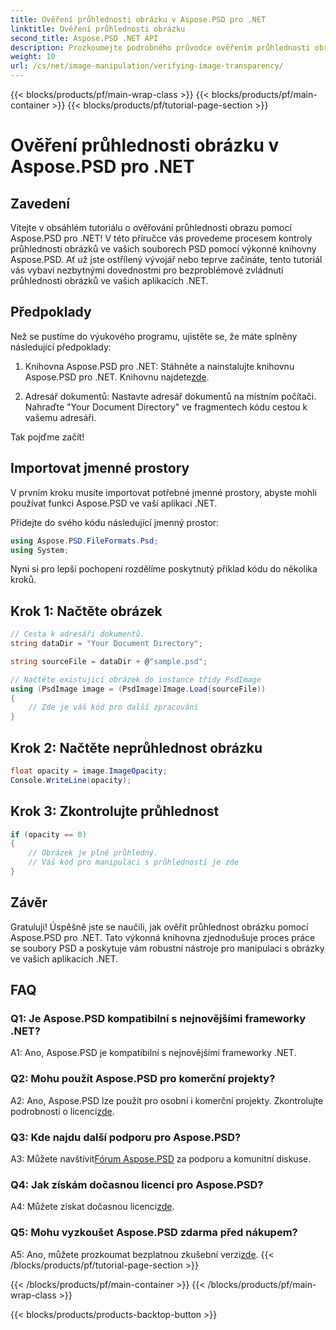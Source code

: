 ```yaml
---
title: Ověření průhlednosti obrázku v Aspose.PSD pro .NET
linktitle: Ověření průhlednosti obrázku
second_title: Aspose.PSD .NET API
description: Prozkoumejte podrobného průvodce ověřením průhlednosti obrázku v Aspose.PSD pro .NET.
weight: 10
url: /cs/net/image-manipulation/verifying-image-transparency/
---
```


{{< blocks/products/pf/main-wrap-class >}}
{{< blocks/products/pf/main-container >}}
{{< blocks/products/pf/tutorial-page-section >}}

# Ověření průhlednosti obrázku v Aspose.PSD pro .NET

## Zavedení

Vítejte v obsáhlém tutoriálu o ověřování průhlednosti obrazu pomocí Aspose.PSD pro .NET! V této příručce vás provedeme procesem kontroly průhlednosti obrázků ve vašich souborech PSD pomocí výkonné knihovny Aspose.PSD. Ať už jste ostřílený vývojář nebo teprve začínáte, tento tutoriál vás vybaví nezbytnými dovednostmi pro bezproblémové zvládnutí průhlednosti obrázků ve vašich aplikacích .NET.

## Předpoklady

Než se pustíme do výukového programu, ujistěte se, že máte splněny následující předpoklady:

1.  Knihovna Aspose.PSD pro .NET: Stáhněte a nainstalujte knihovnu Aspose.PSD pro .NET. Knihovnu najdete[zde](https://releases.aspose.com/psd/net/).

2. Adresář dokumentů: Nastavte adresář dokumentů na místním počítači. Nahraďte "Your Document Directory" ve fragmentech kódu cestou k vašemu adresáři.

Tak pojďme začít!

## Importovat jmenné prostory

V prvním kroku musíte importovat potřebné jmenné prostory, abyste mohli používat funkci Aspose.PSD ve vaší aplikaci .NET.

Přidejte do svého kódu následující jmenný prostor:

```csharp
using Aspose.PSD.FileFormats.Psd;
using System;
```

Nyní si pro lepší pochopení rozdělíme poskytnutý příklad kódu do několika kroků.

## Krok 1: Načtěte obrázek

```csharp
// Cesta k adresáři dokumentů.
string dataDir = "Your Document Directory";

string sourceFile = dataDir + @"sample.psd";

// Načtěte existující obrázek do instance třídy PsdImage
using (PsdImage image = (PsdImage)Image.Load(sourceFile))
{
    // Zde je váš kód pro další zpracování
}
```

## Krok 2: Načtěte neprůhlednost obrázku

```csharp
float opacity = image.ImageOpacity;
Console.WriteLine(opacity);
```

## Krok 3: Zkontrolujte průhlednost

```csharp
if (opacity == 0)
{
    // Obrázek je plně průhledný.
    // Váš kód pro manipulaci s průhledností je zde
}
```

## Závěr

Gratuluji! Úspěšně jste se naučili, jak ověřit průhlednost obrázku pomocí Aspose.PSD pro .NET. Tato výkonná knihovna zjednodušuje proces práce se soubory PSD a poskytuje vám robustní nástroje pro manipulaci s obrázky ve vašich aplikacích .NET.

## FAQ

### Q1: Je Aspose.PSD kompatibilní s nejnovějšími frameworky .NET?

A1: Ano, Aspose.PSD je kompatibilní s nejnovějšími frameworky .NET.

### Q2: Mohu použít Aspose.PSD pro komerční projekty?

 A2: Ano, Aspose.PSD lze použít pro osobní i komerční projekty. Zkontrolujte podrobnosti o licenci[zde](https://purchase.aspose.com/buy).

### Q3: Kde najdu další podporu pro Aspose.PSD?

 A3: Můžete navštívit[Fórum Aspose.PSD](https://forum.aspose.com/c/psd/34) za podporu a komunitní diskuse.

### Q4: Jak získám dočasnou licenci pro Aspose.PSD?

 A4: Můžete získat dočasnou licenci[zde](https://purchase.aspose.com/temporary-license/).

### Q5: Mohu vyzkoušet Aspose.PSD zdarma před nákupem?

A5: Ano, můžete prozkoumat bezplatnou zkušební verzi[zde](https://releases.aspose.com/).
{{< /blocks/products/pf/tutorial-page-section >}}

{{< /blocks/products/pf/main-container >}}
{{< /blocks/products/pf/main-wrap-class >}}

{{< blocks/products/products-backtop-button >}}
